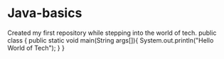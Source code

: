 # Java-basics
Created my first repository while stepping into the world of tech.
public class {
     public static void main(String args[]){
          System.out.println("Hello World of Tech");
     }
}
